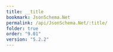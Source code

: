 ```yaml
---
title: __title
bookmark: JsonSchema.Net
permalink: /api/JsonSchema.Net/:title/
folder: true
order: "9.01"
version: "5.2.2"
---
```

